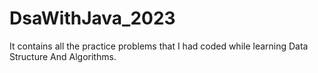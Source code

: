 # DsaWithJava_2023
It contains all the practice problems that I had coded while learning Data Structure And Algorithms.

